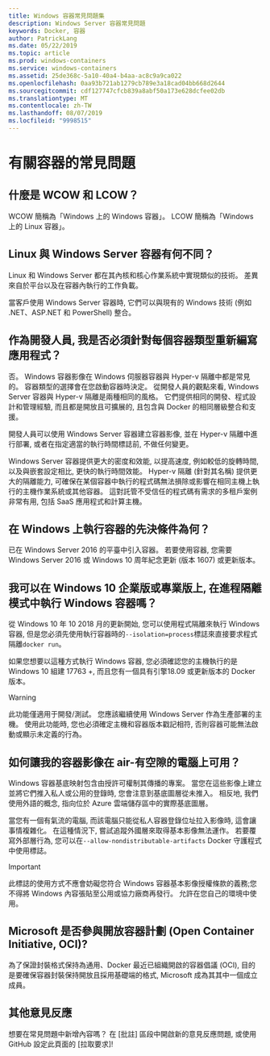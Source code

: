 ```yaml
---
title: Windows 容器常見問題集
description: Windows Server 容器常見問題
keywords: Docker, 容器
author: PatrickLang
ms.date: 05/22/2019
ms.topic: article
ms.prod: windows-containers
ms.service: windows-containers
ms.assetid: 25de368c-5a10-40a4-b4aa-ac8c9a9ca022
ms.openlocfilehash: 0aa93b721ab1279cb789e3a18cad04bb668d2644
ms.sourcegitcommit: cdf127747cfcb839a8abf50a173e628dcfee02db
ms.translationtype: MT
ms.contentlocale: zh-TW
ms.lasthandoff: 08/07/2019
ms.locfileid: "9998515"
---
```

# <a name="frequently-asked-questions-about-containers"></a>有關容器的常見問題

## <a name="what-are-wcow-and-lcow"></a>什麼是 WCOW 和 LCOW？

WCOW 簡稱為「Windows 上的 Windows 容器」。 LCOW 簡稱為「Windows 上的 Linux 容器」。

## <a name="whats-the-difference-between-linux-and-windows-server-containers"></a>Linux 與 Windows Server 容器有何不同？

Linux 和 Windows Server 都在其內核和核心作業系統中實現類似的技術。 差異來自於平台以及在容器內執行的工作負載。  

當客戶使用 Windows Server 容器時, 它們可以與現有的 Windows 技術 (例如 .NET、ASP.NET 和 PowerShell) 整合。

## <a name="as-a-developer-do-i-have-to-rewrite-my-app-for-each-type-of-container"></a>作為開發人員, 我是否必須針對每個容器類型重新編寫應用程式？

否。 Windows 容器影像在 Windows 伺服器容器與 Hyper-v 隔離中都是常見的。 容器類型的選擇會在您啟動容器時決定。 從開發人員的觀點來看, Windows Server 容器與 Hyper-v 隔離是兩種相同的風格。 它們提供相同的開發、程式設計和管理經驗, 而且都是開放且可擴展的, 且包含與 Docker 的相同層級整合和支援。

開發人員可以使用 Windows Server 容器建立容器影像, 並在 Hyper-v 隔離中進行部署, 或者在指定適當的執行時間標誌前, 不做任何變更。

Windows Server 容器提供更大的密度和效能, 以提高速度, 例如較低的旋轉時間, 以及與嵌套設定相比, 更快的執行時間效能。 Hyper-v 隔離 (針對其名稱) 提供更大的隔離能力, 可確保在某個容器中執行的程式碼無法損除或影響在相同主機上執行的主機作業系統或其他容器。 這對託管不受信任的程式碼有需求的多租戶案例非常有用, 包括 SaaS 應用程式和計算主機。

## <a name="what-are-the-prerequisites-for-running-containers-on-windows"></a>在 Windows 上執行容器的先決條件為何？

已在 Windows Server 2016 的平臺中引入容器。 若要使用容器, 您需要 Windows Server 2016 或 Windows 10 周年紀念更新 (版本 1607) 或更新版本。

## <a name="can-i-run-windows-containers-in-process-isolated-mode-on-windows-10-enterprise-or-professional"></a>我可以在 Windows 10 企業版或專業版上, 在進程隔離模式中執行 Windows 容器嗎？

從 Windows 10 年 10 2018 月的更新開始, 您可以使用程式隔離來執行 Windows 容器, 但是您必須先使用執行容器時的`--isolation=process`標誌來直接要求程式隔離`docker run`。

如果您想要以這種方式執行 Windows 容器, 您必須確認您的主機執行的是 Windows 10 組建 17763 +, 而且您有一個具有引擎18.09 或更新版本的 Docker 版本。

> [!WARNING]
> 此功能僅適用于開發/測試。 您應該繼續使用 Windows Server 作為生產部署的主機。 使用此功能時, 您也必須確定主機和容器版本戳記相符, 否則容器可能無法啟動或顯示未定義的行為。

## <a name="how-do-i-make-my-container-images-available-on-air-gapped-machines"></a>如何讓我的容器影像在 air-有空隙的電腦上可用？

Windows 容器基底映射包含由授許可權制其傳播的專案。 當您在這些影像上建立並將它們推入私人或公用的登錄時, 您會注意到基底圖層從未推入。 相反地, 我們使用外語的概念, 指向位於 Azure 雲端儲存區中的實際基底圖層。

當您有一個有氣流的電腦, 而該電腦只能從私人容器登錄位址拉入影像時, 這會讓事情複雜化。 在這種情況下, 嘗試追蹤外國層來取得基本影像無法運作。 若要覆寫外部層行為, 您可以在`--allow-nondistributable-artifacts` Docker 守護程式中使用標誌。

> [!IMPORTANT]
> 此標誌的使用方式不應會妨礙您符合 Windows 容器基本影像授權條款的義務;您不得將 Windows 內容張貼至公用或協力廠商再發行。 允許在您自己的環境中使用。

## <a name="is-microsoft-participating-in-the-open-container-initiative-oci"></a>Microsoft 是否參與開放容器計劃 (Open Container Initiative, OCI)?

為了保證封裝格式保持為通用、Docker 最近已組織開啟的容器倡議 (OCI), 目的是要確保容器封裝保持開放且採用基礎端的格式, Microsoft 成為其其中一個成立成員。

## <a name="additional-feedback"></a>其他意見反應

想要在常見問題中新增內容嗎？ 在 [批註] 區段中開啟新的意見反應問題, 或使用 GitHub 設定此頁面的 [拉取要求]!

